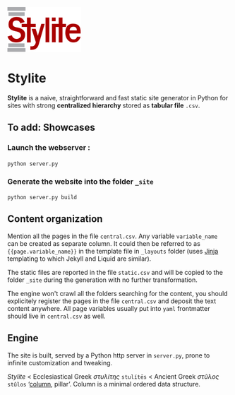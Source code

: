 ![](/static/Stylite.svg)

# Stylite

**Stylite** is a naive, straightforward and fast static site generator in Python for sites with strong **centralized hierarchy** stored as **tabular file** `.csv`.

## To add: Showcases

### Launch the webserver :

```python server.py```

### Generate the website into the folder `_site`

```python server.py build```

## Content organization

Mention all the pages in the file `central.csv`. Any variable `variable_name` can be created as separate column. It could then be referred to as `{{page.variable_name}}` in the template file in `_layouts` folder (uses [Jinja](https://jinja.palletsprojects.com/en/3.1.x/) templating to which Jekyll and Liquid are similar).

The static files are reported in the file `static.csv` and will be copied to the folder `_site` during the generation with no further transformation.

The engine won't crawl all the folders searching for the content, you should explicitely register the pages in the file `central.csv` and deposit the text content anywhere. All page variables usually put into `yaml` frontmatter should live in `central.csv` as well.

## Engine

The site is built, served by a Python http server in `server.py`, prone to infinite customization and tweaking.

*Stylite* < Ecclesiastical Greek *στυλίτης* `stulítēs` < Ancient Greek *στῦλος* `stûlos` ‘[column](https://pandas.pydata.org/), pillar’. Column is a minimal ordered data structure.
